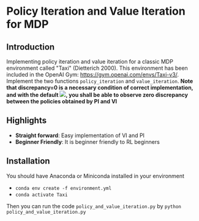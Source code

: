 # Policy Iteration and Value Iteration for MDP

## Introduction

Implementing policy iteration and value iteration for a classic MDP environment called "Taxi" (Dietterich 2000). This environment has been included in the OpenAI Gym: https://gym.openai.com/envs/Taxi-v3/. Implement the two functions `policy_iteration` and `value_iteration`. **Note that discrepancy=0 is a necessary condition of correct implementation, and with the default <img src="https://render.githubusercontent.com/render/math?math=\epsilon=10^{-3}">, you shall be able to observe zero discrepancy between the policies obtained by PI and VI**

## Highlights

* **Straight forward**: Easy implementation of VI and PI
* **Beginner Friendly**: It is beginner friendly to RL beginners

## Installation

You should have Anaconda or Miniconda installed in your environment

* `conda env create -f environment.yml`
* `conda activate Taxi`

Then you can run the code `policy_and_value_iteration.py` by `python policy_and_value_iteration.py`
